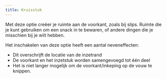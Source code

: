 ```yaml
---
title: Kruisstuk
---
```


Met deze optie creëer je ruimte aan de voorkant, zoals bij slips. Ruimte die je kunt gebruiken om een snack in te bewaren, of andere dingen die je misschien bij je wilt hebben.

Het inschakelen van deze optie heeft een aantal neveneffecten:

- Dit overschrijft de locatie van de inzetrand
- De voorkant en het inzetstuk worden samengevoegd tot één deel
- Het is niet langer mogelijk om de voorkant/inkeping op de vouw te knippen.


